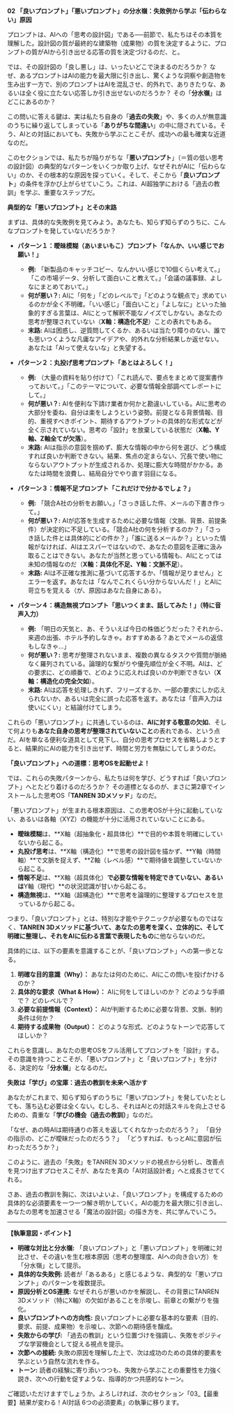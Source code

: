 **02 「良いプロンプト」「悪いプロンプト」の分水嶺：失敗例から学ぶ「伝わらない」原因**

プロンプトは、AIへの「思考の設計図」である──前節で、私たちはその本質を理解した。設計図の質が最終的な建築物（成果物）の質を決定するように、プロンプトの質がAIから引き出せる応答の質を決定づけるのだ、と。

では、その設計図の「良し悪し」は、いったいどこで決まるのだろうか？ なぜ、あるプロンプトはAIの能力を最大限に引き出し、驚くような洞察や創造物を生み出す一方で、別のプロンプトはAIを混乱させ、的外れで、ありきたりな、あるいは全く役に立たない応答しか引き出せないのだろうか？ その「**分水嶺**」はどこにあるのか？

この問いに答える鍵は、実は私たち自身の「**過去の失敗**」や、多くの人が無意識のうちに繰り返してしまっている「**ありがちな間違い**」の中に隠されている。そう、AIとの対話においても、失敗から学ぶことこそが、成功への最も確実な近道なのだ。

このセクションでは、私たちが陥りがちな「**悪いプロンプト**」（＝質の低い思考の設計図）の典型的なパターンをいくつか取り上げ、なぜそれがAIに「伝わらない」のか、その根本的な原因を探っていく。そして、そこから「**良いプロンプト**」の条件を浮かび上がらせていこう。これは、AI超独学における「過去の教訓」を学ぶ、重要なステップだ。

**典型的な「悪いプロンプト」とその末路**

まずは、具体的な失敗例を見てみよう。あなたも、知らず知らずのうちに、こんなプロンプトを発していないだろうか？

*   **パターン１：曖昧模糊（あいまいもこ）プロンプト「なんか、いい感じでお願い！」**
    *   **例:** 「新製品のキャッチコピー、なんかいい感じで10個くらい考えて。」「この市場データ、分析して面白いこと教えて。」「会議の議事録、よしなにまとめておいて。」
    *   **何が悪い？:** AIに「何を」「どのレベルで」「どのような観点で」求めているのかが全く不明確。「いい感じ」「面白いこと」「よしなに」といった抽象的すぎる言葉は、AIにとって解釈不能なノイズでしかない。あなたの思考が整理されていない（**X軸：構造化不足**）ことの表れでもある。
    *   **末路:** AIは困惑し、逆質問してくるか、あるいは当たり障りのない、誰でも思いつくような凡庸なアイデアや、的外れな分析結果しか返せない。あなたは「AIって使えないな」と失望する。

*   **パターン２：丸投げ思考プロンプト「あとはよろしく！」**
    *   **例:** （大量の資料を貼り付けて）「これ読んで、要点をまとめて提案書作っておいて。」「このテーマについて、必要な情報全部調べてレポートにして。」
    *   **何が悪い？:** AIを便利な下請け業者か何かと勘違いしている。AIに思考の大部分を委ね、自分は楽をしようという姿勢。前提となる背景情報、目的、重視すべきポイント、期待するアウトプットの具体的な形式などが全く示されていない。思考の「設計」を放棄している状態だ（**X軸、Y軸、Z軸全てが欠落**）。
    *   **末路:** AIは指示の意図を掴めず、膨大な情報の中から何を選び、どう構成すれば良いか判断できない。結果、焦点の定まらない、冗長で使い物にならないアウトプットが生成されるか、処理に膨大な時間がかかる。あなたは時間を浪費し、結局自分でやり直す羽目になる。

*   **パターン３：情報不足プロンプト「これだけで分かるでしょ？」**
    *   **例:** 「競合A社の分析をお願い。」「さっき話した件、メールの下書き作って。」
    *   **何が悪い？:** AIが応答を生成するために必要な情報（文脈、背景、前提条件）が決定的に不足している。「競合A社の何を分析するのか？」「さっき話した件とは具体的にどの件か？」「誰に送るメールか？」といった情報がなければ、AIはエスパーではないので、あなたの意図を正確に汲み取ることはできない。あなたが当然と思っている情報も、AIにとっては未知の情報なのだ（**X軸：具体化不足、Y軸：文脈不足**）。
    *   **末路:** AIは不正確な推測に基づいて応答するか、「情報が足りません」とエラーを返す。あなたは「なんでこれくらい分からないんだ！」とAIに苛立ちを覚える（が、原因はあなた自身にある）。

*   **パターン４：構造無視プロンプト「思いつくまま、話してみた！」（特に音声入力）**
    *   **例:** 「明日の天気と、あ、そういえば今日の株価どうだった？それから、来週の出張、ホテル予約しなきゃ。おすすめある？あとでメールの返信もしなきゃ…」
    *   **何が悪い？:** 思考が整理されないまま、複数の異なるタスクや質問が脈絡なく羅列されている。論理的な繋がりや優先順位が全く不明。AIは、どの要求に、どの順番で、どのように応えれば良いのか判断できない（**X軸：構造化の完全欠如**）。
    *   **末路:** AIは応答を処理しきれず、フリーズするか、一部の要求にしか応えられないか、あるいは完全に誤った応答を返す。あなたは「音声入力は使いにくい」と結論付けてしまう。

これらの「悪いプロンプト」に共通しているのは、**AIに対する敬意の欠如**、そして何よりも**あなた自身の思考が整理されていないこと**の表れである、という点だ。AIを単なる便利な道具として見下し、自分の思考プロセスを省略しようとすると、結果的にAIの能力を引き出せず、時間と労力を無駄にしてしまうのだ。

**「良いプロンプト」への道標：思考OSを起動せよ！**

では、これらの失敗パターンから、私たちは何を学び、どうすれば「良いプロンプト」へとたどり着けるのだろうか？ その道標となるのが、まさに第2章でインストールした思考OS「**TANREN 3Dメソッド**」なのだ。

「悪いプロンプト」が生まれる根本原因は、この思考OSが十分に起動していない、あるいは各軸（XYZ）の機能が十分に活用されていないことにある。

*   **曖昧模糊**は、**X軸（超抽象化・超具体化）**で目的や本質を明確にしていないから起こる。
*   **丸投げ思考**は、**X軸（構造化）**で思考の設計図を描かず、**Y軸（時間軸）**で文脈を捉えず、**Z軸（レベル感）**で期待値を調整していないから起こる。
*   **情報不足**は、**X軸（超具体化）**で必要な情報を特定できていない、あるいは**Y軸（現代）**の状況認識が甘いから起こる。
*   **構造無視**は、**X軸（超構造化）**で思考を論理的に整理するプロセスを怠っているから起こる。

つまり、「良いプロンプト」とは、特別な才能やテクニックが必要なものではなく、**TANREN 3Dメソッドに基づいて、あなたの思考を深く、立体的に、そして明確に整理し、それをAIに伝わる言葉で表現したもの**に他ならないのだ。

具体的には、以下の要素を意識することが、「良いプロンプト」への第一歩となる。

1.  **明確な目的意識（Why）：** あなたは何のために、AIにこの問いを投げかけるのか？
2.  **具体的な要求（What & How）：** AIに何をしてほしいのか？ どのような手順で？ どのレベルで？
3.  **必要な前提情報（Context）：** AIが判断するために必要な背景、文脈、制約条件は何か？
4.  **期待する成果物（Output）：** どのような形式、どのようなトーンで応答してほしいか？

これらを意識し、あなたの思考OSをフル活用してプロンプトを「設計」する。その意識を持つことこそが、「悪いプロンプト」と「良いプロンプト」を分ける、決定的な「**分水嶺**」となるのだ。

**失敗は「学び」の宝庫：過去の教訓を未来へ活かす**

あなたがこれまで、知らず知らずのうちに「悪いプロンプト」を発していたとしても、落ち込む必要は全くない。むしろ、それはAIとの対話スキルを向上させるための、貴重な「**学びの機会（過去の教訓）**」なのだ。

「なぜ、あの時AIは期待通りの答えを返してくれなかったのだろう？」
「自分の指示の、どこが曖昧だったのだろう？」
「どうすれば、もっとAIに意図が伝わっただろうか？」

このように、過去の「失敗」をTANREN 3Dメソッドの視点から分析し、改善点を見つけ出すプロセスこそが、あなたを真の「AI対話設計者」へと成長させてくれる。

さあ、過去の教訓を胸に、次はいよいよ、「良いプロンプト」を構成するための具体的な必須要素を一つ一つ解き明かしていく。AIの能力を最大限に引き出し、あなたの思考を加速させる「魔法の設計図」の描き方を、共に学んでいこう。

---

**【執筆意図・ポイント】**

*   **明確な対比と分水嶺:** 「良いプロンプト」と「悪いプロンプト」を明確に対比させ、その違いを生む根本原因（思考の整理度、AIへの向き合い方）を「分水嶺」として提示。
*   **具体的な失敗例:** 読者が「あるある」と感じるような、典型的な「悪いプロンプト」のパターンを複数提示。
*   **原因分析とOS連携:** なぜそれらが悪いのかを解説し、その背景にTANREN 3Dメソッド（特にX軸）の欠如があることを示唆し、前章との繋がりを強化。
*   **良いプロンプトへの方向性:** 良いプロンプトに必要な基本的な要素（目的、要求、前提、成果物）を示唆し、次節への期待感を醸成。
*   **失敗からの学び:** 「過去の教訓」という位置づけを強調し、失敗をポジティブな学習機会として捉える視点を提示。
*   **次節への接続:** 失敗の原因を理解した上で、次は成功のための具体的要素を学ぶという自然な流れを作る。
*   **トーン:** 読者の経験に寄り添いつつも、失敗から学ぶことの重要性を力強く説き、次への行動を促すような、指導的かつ共感的なトーン。

ご確認いただけますでしょうか。よろしければ、次のセクション「03_【最重要】結果が変わる！AI対話 6つの必須要素」の執筆に移ります。
